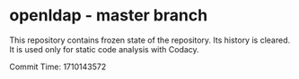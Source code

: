 # openldap - master branch

This repository contains frozen state of the repository.
Its history is cleared. It is used only for static code
analysis with Codacy.

Commit Time: 1710143572